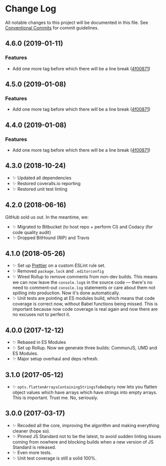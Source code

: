 # Change Log

All notable changes to this project will be documented in this file.
See [Conventional Commits](https://conventionalcommits.org) for commit guidelines.

## 4.6.0 (2019-01-11)

### Features

- Add one more tag before which there will be a line break ([4f00871](https://bitbucket.org/codsen/codsen/src/master/packages/object-flatten-all-arrays/commits/4f00871))

## 4.5.0 (2019-01-08)

### Features

- Add one more tag before which there will be a line break ([4f00871](https://bitbucket.org/codsen/codsen/src/master/packages/object-flatten-all-arrays/commits/4f00871))

## 4.4.0 (2019-01-08)

### Features

- Add one more tag before which there will be a line break ([4f00871](https://bitbucket.org/codsen/codsen/src/master/packages/object-flatten-all-arrays/commits/4f00871))

## 4.3.0 (2018-10-24)

- ✨ Updated all dependencies
- ✨ Restored coveralls.io reporting
- ✨ Restored unit test linting

## 4.2.0 (2018-06-16)

GitHub sold us out. In the meantime, we:

- ✨ Migrated to Bitbucket (to host repo + perform CI) and Codacy (for code quality audit)
- ✨ Dropped BitHound (RIP) and Travis

## 4.1.0 (2018-05-26)

- ✨ Set up [Prettier](https://prettier.io) on a custom ESLint rule set.
- ✨ Removed `package.lock` and `.editorconfig`
- ✨ Wired Rollup to remove comments from non-dev builds. This means we can now leave the `console.log`s in the source code — there's no need to comment-out `console.log` statements or care about them not spilling into production. Now it's done automatically.
- ✨ Unit tests are pointing at ES modules build, which means that code coverage is correct now, without Babel functions being missed. This is important because now code coverage is real again and now there are no excuses not to perfect it.

## 4.0.0 (2017-12-12)

- ✨ Rebased in ES Modules
- ✨ Set up Rollup. Now we generate three builds: CommonJS, UMD and ES Modules.
- ✨ Major setup overhaul and deps refresh.

## 3.1.0 (2017-05-12)

- ✨ `opts.flattenArraysContainingStringsToBeEmpty` now lets you flatten object values which have arrays which have strings into empty arrays. This is important. Trust me. No, seriously.

## 3.0.0 (2017-03-17)

- ✨ Recoded all the core, improving the algorithm and making everything cleaner (hope so).
- ✨ Pinned JS Standard not to be the latest, to avoid sudden linting issues coming from nowhere and blocking builds when a new version of JS Standard is released.
- ✨ Even more tests.
- ✨ Unit test coverage is still a solid 100%.
